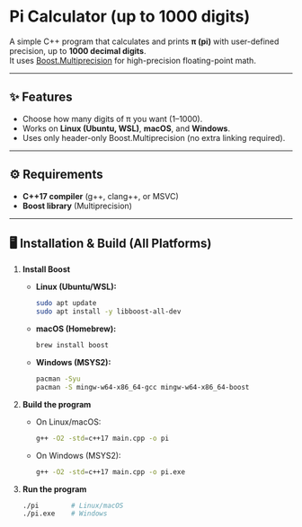 # Pi Calculator (up to 1000 digits)

A simple C++ program that calculates and prints **π (pi)** with user-defined precision, up to **1000 decimal digits**.  
It uses [Boost.Multiprecision](https://www.boost.org/doc/libs/release/libs/multiprecision/) for high-precision floating-point math.

---

## ✨ Features
- Choose how many digits of π you want (1–1000).
- Works on **Linux (Ubuntu, WSL)**, **macOS**, and **Windows**.
- Uses only header-only Boost.Multiprecision (no extra linking required).

---

## ⚙️ Requirements
- **C++17 compiler** (g++, clang++, or MSVC)
- **Boost library** (Multiprecision)

---

## 🖥️ Installation & Build (All Platforms)

1. **Install Boost**  
   - **Linux (Ubuntu/WSL):**
     ```bash
     sudo apt update
     sudo apt install -y libboost-all-dev
     ```
   - **macOS (Homebrew):**
     ```bash
     brew install boost
     ```
   - **Windows (MSYS2):**
     ```bash
     pacman -Syu
     pacman -S mingw-w64-x86_64-gcc mingw-w64-x86_64-boost
     ```

2. **Build the program**  
   - On Linux/macOS:
     ```bash
     g++ -O2 -std=c++17 main.cpp -o pi
     ```
   - On Windows (MSYS2):
     ```bash
     g++ -O2 -std=c++17 main.cpp -o pi.exe
     ```

3. **Run the program**  
   ```bash
   ./pi        # Linux/macOS
   ./pi.exe    # Windows